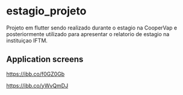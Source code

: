 # estagio_projeto

Projeto em flutter sendo realizado durante o estagio na CooperVap e posteriormente utilizado para apresentar o relatorio de estagio na instituiçao IFTM.

## Application screens

<https://ibb.co/f0GZ0Gb>

<https://ibb.co/yWvQmDJ>
